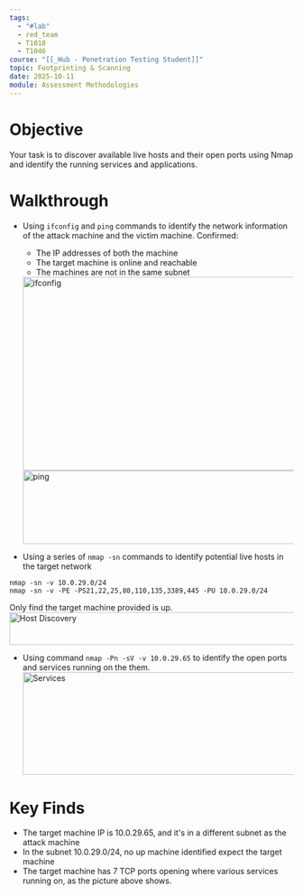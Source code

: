 ```yaml
---
tags:
  - "#lab"
  - red_team
  - T1018
  - T1046
course: "[[_Hub - Penetration Testing Student]]"
topic: Footprinting & Scanning
date: 2025-10-11
module: Assessment Methodologies
---
```

# Objective

Your task is to discover available live hosts and their open ports using Nmap and identify the running services and applications.

# Walkthrough

- Using `ifconfig` and `ping` commands to identify the network information of the attack machine and the victim machine. Confirmed:
	- The IP addresses of both the machine
	- The target machine is online and reachable
	- The machines are not in the same subnet
    <img width="667" height="343" alt="ifconfig" src="https://github.com/user-attachments/assets/fdf085bd-df64-4d47-9f8f-fd6cf5c8c109" />
    <img width="603" height="130" alt="ping" src="https://github.com/user-attachments/assets/d6027a27-3b31-42e6-85d5-38b84734dcbc" />


- Using a series of `nmap -sn` commands to identify potential live hosts in the target network
```
nmap -sn -v 10.0.29.0/24
nmap -sn -v -PE -PS21,22,25,80,110,135,3389,445 -PU 10.0.29.0/24
```
  Only find the target machine provided is up.
  <img width="617" height="58" alt="Host Discovery" src="https://github.com/user-attachments/assets/02b80956-3d20-47ce-947f-72a8e94ecb23" />

- Using command `nmap -Pn -sV -v 10.0.29.65` to identify the open ports and services running on the them.
  <img width="835" height="182" alt="Services" src="https://github.com/user-attachments/assets/ce813095-e889-4475-87ef-daa8a2b53e8d" />


# Key Finds
 - The target machine IP is 10.0.29.65, and it's in a different subnet as the attack machine
 - In the subnet 10.0.29.0/24, no up machine identified expect the target machine
 - The target machine has 7 TCP ports opening where various services running on, as the picture above shows.
